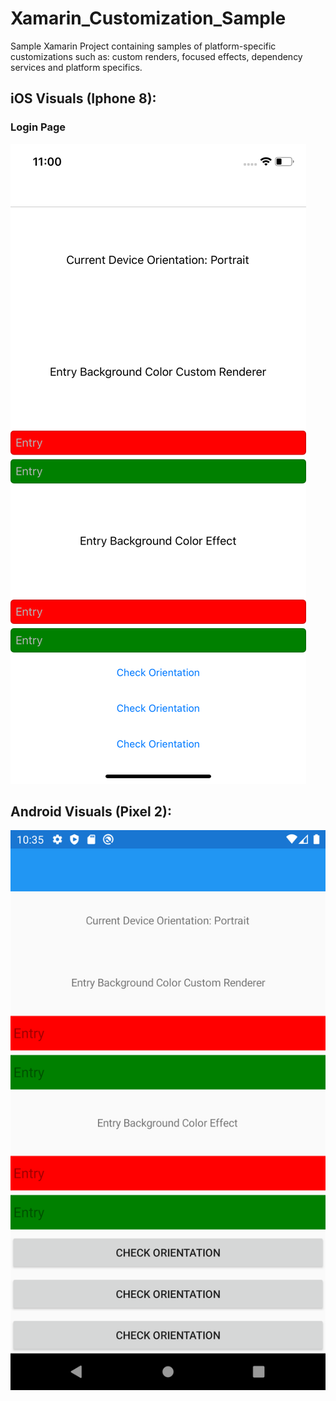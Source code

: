 # Xamarin_Customization_Sample
Sample Xamarin Project containing samples of platform-specific customizations such as: custom renders, focused effects, dependency services and platform specifics.

## iOS Visuals (Iphone 8):
### Login Page
![Main Page](Images/iOS/MainPageView.png)


## Android Visuals (Pixel 2):
![Main Page](Images/Android/MainPageView.png)
